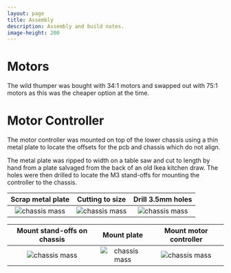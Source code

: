 ```yaml
---
layout: page
title: Assembly
description: Assembly and build notes.
image-height: 200
---
```


# Motors
The wild thumper was bought with 34:1 motors and swapped out with 75:1 motors as this was the cheaper option at the time.

# Motor Controller
The motor controller was mounted on top of the lower chassis using a thin metal plate to locate the offsets for the pcb and chassis which do not align.  

The metal plate was ripped to width on a table saw and cut to length by hand from a plate salvaged from the back of an old Ikea kitchen draw. The holes were then drilled to locate the M3 stand-offs for mounting the controller to the chassis.

Scrap metal plate | Cutting to size | Drill 3.5mm holes 
:-:  | :-:  | :-:
<img src="{{ site.baseurl }}/assets/notes_controller_plate_01.jpg" alt="chassis mass" width="auto" height="{{ page.image-height }}"> |  <img src="{{ site.baseurl }}/assets/notes_controller_plate_02.jpg" alt="chassis mass" width="auto" height="{{ page.image-height }}"> | <img src="{{ site.baseurl }}/assets/notes_controller_plate_03.jpg" alt="chassis mass" width="auto" height="{{ page.image-height }}">

Mount stand-offs on chassis | Mount plate | Mount motor controller
:-:  | :-:  | :-:
<img src="{{ site.baseurl }}/assets/notes_controller_plate_04.jpg" alt="chassis mass" width="auto" height="{{ page.image-height }}"> | <img src="{{ site.baseurl }}/assets/notes_controller_plate_05.jpg" alt="chassis mass" width="auto" height="{{ page.image-height }}"> | <img src="{{ site.baseurl }}/assets/notes_controller_plate_06.jpg" alt="chassis mass" width="auto" height="{{ page.image-height }}">